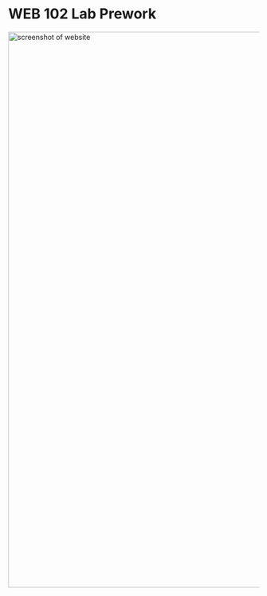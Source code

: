 # WEB 102 Lab Prework
<img width="1113" alt="screenshot of website" src="https://github.com/user-attachments/assets/3ea3ec30-edbb-476a-89e6-72a29cd30a39">

